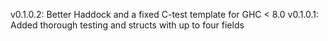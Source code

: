 v0.1.0.2: Better Haddock and a fixed C-test template for GHC < 8.0
v0.1.0.1: Added thorough testing and structs with up to four fields

